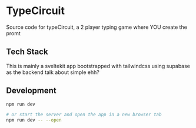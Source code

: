 # TypeCircuit

Source code for typeCircuit, a 2 player typing game where YOU create the promt

## Tech Stack

This is mainly a sveltekit app bootstrapped with tailwindcss using supabase as the backend
talk about simple ehh?
## Development

```bash
npm run dev

# or start the server and open the app in a new browser tab
npm run dev -- --open
```

